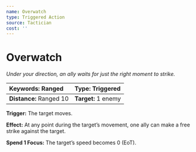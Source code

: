 ```yaml
---
name: Overwatch
type: Triggered Action
source: Tactician
cost: ''
---
```


# Overwatch

*Under your direction, an ally waits for just the right moment to strike.*

| **Keywords:** Ranged    | **Type:** Triggered |
| :---------------------- | :------------------ |
| **Distance:** Ranged 10 | **Target:** 1 enemy |

**Trigger:** The target moves.

**Effect:** At any point during the target’s movement, one ally can make a free strike against the target.

**Spend 1 Focus:** The target’s speed becomes 0 (EoT).
